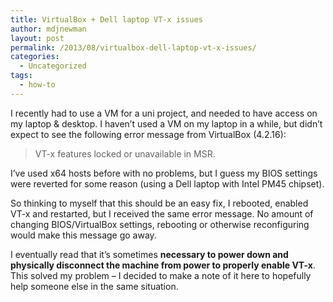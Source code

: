 ```yaml
---
title: VirtualBox + Dell laptop VT-x issues
author: mdjnewman
layout: post
permalink: /2013/08/virtualbox-dell-laptop-vt-x-issues/
categories:
  - Uncategorized
tags:
  - how-to
---
```

I recently had to use a VM for a uni project, and needed to have access on my laptop & desktop. I haven&#8217;t used a VM on my laptop in a while, but didn&#8217;t expect to see the following error message from VirtualBox (4.2.16):

> VT-x features locked or unavailable in MSR.

I&#8217;ve used x64 hosts before with no problems, but I guess my BIOS settings were reverted for some reason (using a Dell laptop with Intel PM45 chipset).

So thinking to myself that this should be an easy fix, I rebooted, enabled VT-x and restarted, but I received the same error message. No amount of changing BIOS/VirtualBox settings, rebooting or otherwise reconfiguring would make this message go away.

I eventually read that it&#8217;s sometimes **necessary to power down and physically disconnect the machine from power to properly enable VT-x**. This solved my problem &#8211; I decided to make a note of it here to hopefully help someone else in the same situation.